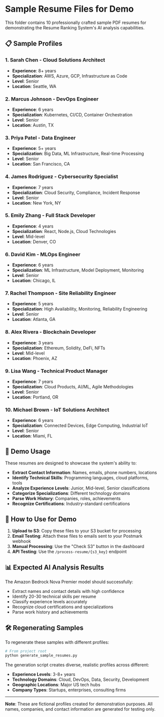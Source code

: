 # Sample Resume Files for Demo

This folder contains 10 professionally crafted sample PDF resumes for demonstrating the Resume Ranking System's AI analysis capabilities.

## 📋 **Sample Profiles**

### **1. Sarah Chen - Cloud Solutions Architect**
- **Experience**: 8+ years
- **Specialization**: AWS, Azure, GCP, Infrastructure as Code
- **Level**: Senior
- **Location**: Seattle, WA

### **2. Marcus Johnson - DevOps Engineer**
- **Experience**: 6 years
- **Specialization**: Kubernetes, CI/CD, Container Orchestration
- **Level**: Senior
- **Location**: Austin, TX

### **3. Priya Patel - Data Engineer**
- **Experience**: 5+ years
- **Specialization**: Big Data, ML Infrastructure, Real-time Processing
- **Level**: Senior
- **Location**: San Francisco, CA

### **4. James Rodriguez - Cybersecurity Specialist**
- **Experience**: 7 years
- **Specialization**: Cloud Security, Compliance, Incident Response
- **Level**: Senior
- **Location**: New York, NY

### **5. Emily Zhang - Full Stack Developer**
- **Experience**: 4 years
- **Specialization**: React, Node.js, Cloud Technologies
- **Level**: Mid-level
- **Location**: Denver, CO

### **6. David Kim - MLOps Engineer**
- **Experience**: 6 years
- **Specialization**: ML Infrastructure, Model Deployment, Monitoring
- **Level**: Senior
- **Location**: Chicago, IL

### **7. Rachel Thompson - Site Reliability Engineer**
- **Experience**: 5 years
- **Specialization**: High Availability, Monitoring, Reliability Engineering
- **Level**: Senior
- **Location**: Atlanta, GA

### **8. Alex Rivera - Blockchain Developer**
- **Experience**: 3 years
- **Specialization**: Ethereum, Solidity, DeFi, NFTs
- **Level**: Mid-level
- **Location**: Phoenix, AZ

### **9. Lisa Wang - Technical Product Manager**
- **Experience**: 7 years
- **Specialization**: Cloud Products, AI/ML, Agile Methodologies
- **Level**: Senior
- **Location**: Portland, OR

### **10. Michael Brown - IoT Solutions Architect**
- **Experience**: 6 years
- **Specialization**: Connected Devices, Edge Computing, Industrial IoT
- **Level**: Senior
- **Location**: Miami, FL

## 🎯 **Demo Usage**

These resumes are designed to showcase the system's ability to:

- **Extract Contact Information**: Names, emails, phone numbers, locations
- **Identify Technical Skills**: Programming languages, cloud platforms, tools
- **Analyze Experience Levels**: Junior, Mid-level, Senior classifications
- **Categorize Specializations**: Different technology domains
- **Parse Work History**: Companies, roles, achievements
- **Recognize Certifications**: Industry-standard certifications

## 🔄 **How to Use for Demo**

1. **Upload to S3**: Copy these files to your S3 bucket for processing
2. **Email Testing**: Attach these files to emails sent to your Postmark webhook
3. **Manual Processing**: Use the "Check S3" button in the dashboard
4. **API Testing**: Use the `/process-resume/{s3_key}` endpoint

## 📊 **Expected AI Analysis Results**

The Amazon Bedrock Nova Premier model should successfully:

- Extract names and contact details with high confidence
- Identify 20-30 technical skills per resume
- Classify experience levels accurately
- Recognize cloud certifications and specializations
- Parse work history and achievements

## 🛠️ **Regenerating Samples**

To regenerate these samples with different profiles:

```bash
# From project root
python generate_sample_resumes.py
```

The generation script creates diverse, realistic profiles across different:
- **Experience Levels**: 3-8+ years
- **Technology Domains**: Cloud, DevOps, Data, Security, Development
- **Geographic Locations**: Major US tech hubs
- **Company Types**: Startups, enterprises, consulting firms

---

**Note**: These are fictional profiles created for demonstration purposes. All names, companies, and contact information are generated for testing only.
